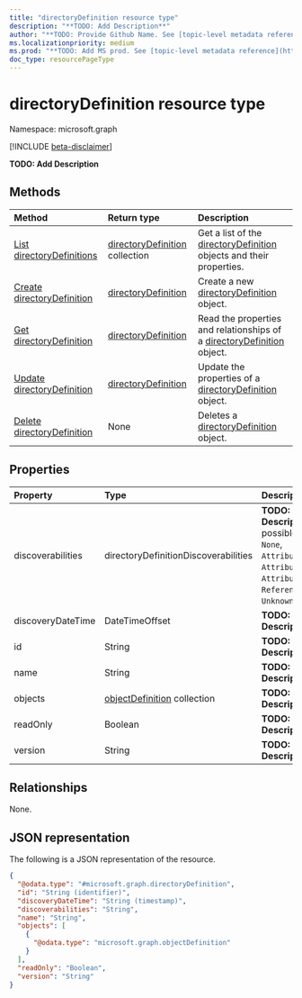 ```yaml
---
title: "directoryDefinition resource type"
description: "**TODO: Add Description**"
author: "**TODO: Provide Github Name. See [topic-level metadata reference](https://msgo.azurewebsites.net/add/document/guidelines/metadata.html#topic-level-metadata)**"
ms.localizationpriority: medium
ms.prod: "**TODO: Add MS prod. See [topic-level metadata reference](https://msgo.azurewebsites.net/add/document/guidelines/metadata.html#topic-level-metadata)**"
doc_type: resourcePageType
---
```


# directoryDefinition resource type

Namespace: microsoft.graph

[!INCLUDE [beta-disclaimer](../../includes/beta-disclaimer.md)]

**TODO: Add Description**

## Methods
|Method|Return type|Description|
|:---|:---|:---|
|[List directoryDefinitions](../api/synchronization-directorydefinition-list.md)|[directoryDefinition](../resources/synchronization-directorydefinition.md) collection|Get a list of the [directoryDefinition](../resources/synchronization-directorydefinition.md) objects and their properties.|
|[Create directoryDefinition](../api/synchronizationschema-post-directories.md)|[directoryDefinition](../resources/synchronization-directorydefinition.md)|Create a new [directoryDefinition](../resources/synchronization-directorydefinition.md) object.|
|[Get directoryDefinition](../api/synchronization-directorydefinition-get.md)|[directoryDefinition](../resources/synchronization-directorydefinition.md)|Read the properties and relationships of a [directoryDefinition](../resources/synchronization-directorydefinition.md) object.|
|[Update directoryDefinition](../api/synchronization-directorydefinition-update.md)|[directoryDefinition](../resources/synchronization-directorydefinition.md)|Update the properties of a [directoryDefinition](../resources/synchronization-directorydefinition.md) object.|
|[Delete directoryDefinition](../api/synchronization-directorydefinition-delete.md)|None|Deletes a [directoryDefinition](../resources/synchronization-directorydefinition.md) object.|

## Properties
|Property|Type|Description|
|:---|:---|:---|
|discoverabilities|directoryDefinitionDiscoverabilities|**TODO: Add Description**. The possible values are: `None`, `AttributeNames`, `AttributeDataTypes`, `AttributeReadOnly`, `ReferenceAttributes`, `UnknownFutureValue`.|
|discoveryDateTime|DateTimeOffset|**TODO: Add Description**|
|id|String|**TODO: Add Description**|
|name|String|**TODO: Add Description**|
|objects|[objectDefinition](../resources/synchronization-objectdefinition.md) collection|**TODO: Add Description**|
|readOnly|Boolean|**TODO: Add Description**|
|version|String|**TODO: Add Description**|

## Relationships
None.

## JSON representation
The following is a JSON representation of the resource.
<!-- {
  "blockType": "resource",
  "keyProperty": "id",
  "@odata.type": "microsoft.graph.directoryDefinition",
  "openType": false
}
-->
``` json
{
  "@odata.type": "#microsoft.graph.directoryDefinition",
  "id": "String (identifier)",
  "discoveryDateTime": "String (timestamp)",
  "discoverabilities": "String",
  "name": "String",
  "objects": [
    {
      "@odata.type": "microsoft.graph.objectDefinition"
    }
  ],
  "readOnly": "Boolean",
  "version": "String"
}
```

